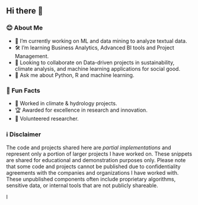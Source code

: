 ## Hi there 👋

### 😊 About Me
- 🔭 I’m currently working on ML and data mining to analyze textual data.
- 🛠️ I’m learning Business Analytics, Advanced BI tools and Project Management.
- 🚀 Looking to collaborate on Data-driven projects in sustainability, climate analysis, and machine learning applications for social good.
- 💬 Ask me about Python, R and machine learning.

### 🌟 Fun Facts
- 🌱 Worked in climate & hydrology projects.  
- 🏆 Awarded for excellence in research and innovation.  
- 🎨 Volunteered researcher.  


### ℹ️ Disclaimer  
The code and projects shared here are *partial implementations* and represent only a portion of larger projects I have worked on. These snippets are shared for educational and demonstration purposes only. Please note that some code and projects cannot be published due to confidentiality agreements with the companies and organizations I have worked with. These unpublished components often include proprietary algorithms, sensitive data, or internal tools that are not publicly shareable.  

I
